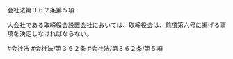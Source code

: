 会社法第３６２条第５項

大会社である取締役会設置会社においては、取締役会は、[前項](会社法＿＿＿＿第３６２条第４項)第六号に掲げる事項を決定しなければならない。

#会社法
#会社法/第３６２条
#会社法/第３６２条/第５項
